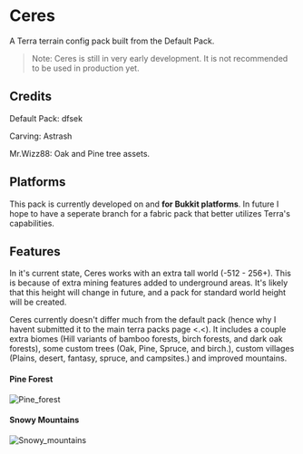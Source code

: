 
# Ceres
A Terra terrain config pack built from the Default Pack. 
> Note: Ceres is still in very early development. It is not recommended to be used in production yet. 
## Credits
Default Pack: dfsek 

Carving: Astrash

Mr.Wizz88: Oak and Pine tree assets.

## Platforms
This pack is currently developed on and **for Bukkit platforms**. In future I hope to have a seperate branch for a fabric pack that better utilizes Terra's capabilities. 

## Features
In it's current state, Ceres works with an extra tall world (-512 - 256+). This is because of extra mining features added to underground areas. It's likely that this height will change in future, and a pack for standard world height will be created. 

Ceres currently doesn't differ much from the default pack (hence why I havent submitted it to the main terra packs page <.<). It includes a couple extra biomes (Hill variants of bamboo forests, birch forests, and dark oak forests), some custom trees (Oak, Pine, Spruce, and birch.), custom villages (Plains, desert, fantasy, spruce, and campsites.) and improved mountains. 

#### Pine Forest
![Pine_forest](https://user-images.githubusercontent.com/60523794/123876472-50f93180-d933-11eb-986f-86ab31c23318.png)
#### Snowy Mountains 
![Snowy_mountains](https://user-images.githubusercontent.com/60523794/123876613-89990b00-d933-11eb-95de-9e776296a09f.png)

